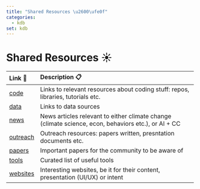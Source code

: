 ```yaml
---
title: "Shared Resources \u2600\ufe0f"
categories:
  - kdb
set: kdb
---
```


# Shared Resources ☀️

| Link 🔗                 | Description  📋                                                                                       |
| :-------------------- | :-------------------------------------------------------------------------------------------------- |
| [code](code)         | Links to relevant resources about coding stuff: repos, libraries, tutorials etc.                    |
| [data](data)         | Links to data sources                                                                               |
| [news](news)         | News articles relevant to either climate change (climate science, econ, behaviors etc.), or AI + CC |
| [outreach](outreach) | Outreach resources: papers written, presntation documents etc.                                      |
| [papers](papers)     | Important papers for the community to be aware of                                                   |
| [tools](tools)       | Curated list of useful tools                                                                        |
| [websites](websites) | Interesting websites, be it for their content, presentation (UI/UX) or intent                       |
